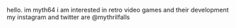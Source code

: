 hello. im myth64
i am interested in retro video games and their development
my instagram and twitter are @mythrilfalls
